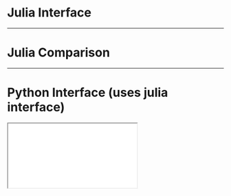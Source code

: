 # Julia Interface

---

# Julia Comparison

---

# Python Interface (uses julia interface)
<iframe id="pyJNBDemo" class="jp-nb-demo" src="/pypiccolo-dark.html" title="Python Piccolo Interface"></iframe>